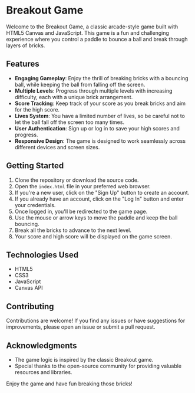 # Breakout Game

Welcome to the Breakout Game, a classic arcade-style game built with HTML5 Canvas and JavaScript. This game is a fun and challenging experience where you control a paddle to bounce a ball and break through layers of bricks.

## Features

- **Engaging Gameplay**: Enjoy the thrill of breaking bricks with a bouncing ball, while keeping the ball from falling off the screen.
- **Multiple Levels**: Progress through multiple levels with increasing difficulty, each with a unique brick arrangement.
- **Score Tracking**: Keep track of your score as you break bricks and aim for the high score.
- **Lives System**: You have a limited number of lives, so be careful not to let the ball fall off the screen too many times.
- **User Authentication**: Sign up or log in to save your high scores and progress.
- **Responsive Design**: The game is designed to work seamlessly across different devices and screen sizes.

## Getting Started

1. Clone the repository or download the source code.
2. Open the `index.html` file in your preferred web browser.
3. If you're a new user, click on the "Sign Up" button to create an account.
4. If you already have an account, click on the "Log In" button and enter your credentials.
5. Once logged in, you'll be redirected to the game page.
6. Use the mouse or arrow keys to move the paddle and keep the ball bouncing.
7. Break all the bricks to advance to the next level.
8. Your score and high score will be displayed on the game screen.

## Technologies Used

- HTML5
- CSS3
- JavaScript
- Canvas API

## Contributing

Contributions are welcome! If you find any issues or have suggestions for improvements, please open an issue or submit a pull request.

## Acknowledgments

- The game logic is inspired by the classic Breakout game.
- Special thanks to the open-source community for providing valuable resources and libraries.

Enjoy the game and have fun breaking those bricks!
